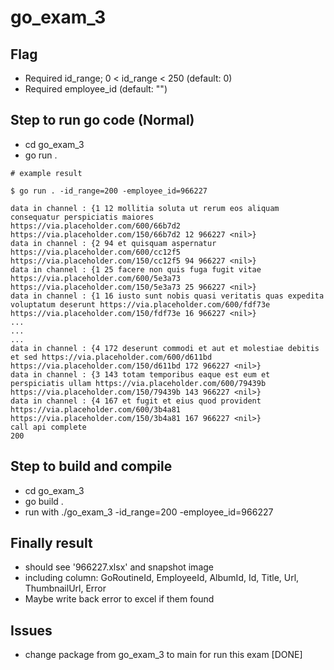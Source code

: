 # go_exam_3

## Flag
- Required id_range; 0 < id_range < 250 (default: 0)
- Required employee_id (default: "")

## Step to run go code (Normal)
- cd go_exam_3
- go run .

```shell
# example result

$ go run . -id_range=200 -employee_id=966227

data in channel : {1 12 mollitia soluta ut rerum eos aliquam consequatur perspiciatis maiores https://via.placeholder.com/600/66b7d2 https://via.placeholder.com/150/66b7d2 12 966227 <nil>}
data in channel : {2 94 et quisquam aspernatur https://via.placeholder.com/600/cc12f5 https://via.placeholder.com/150/cc12f5 94 966227 <nil>}
data in channel : {1 25 facere non quis fuga fugit vitae https://via.placeholder.com/600/5e3a73 https://via.placeholder.com/150/5e3a73 25 966227 <nil>}
data in channel : {1 16 iusto sunt nobis quasi veritatis quas expedita voluptatum deserunt https://via.placeholder.com/600/fdf73e https://via.placeholder.com/150/fdf73e 16 966227 <nil>}
...
...
...
data in channel : {4 172 deserunt commodi et aut et molestiae debitis et sed https://via.placeholder.com/600/d611bd https://via.placeholder.com/150/d611bd 172 966227 <nil>}
data in channel : {3 143 totam temporibus eaque est eum et perspiciatis ullam https://via.placeholder.com/600/79439b https://via.placeholder.com/150/79439b 143 966227 <nil>}
data in channel : {4 167 et fugit et eius quod provident https://via.placeholder.com/600/3b4a81 https://via.placeholder.com/150/3b4a81 167 966227 <nil>}
call api complete 
200
```

## Step to build and compile
- cd go_exam_3
- go build .
- run with ./go_exam_3 -id_range=200 -employee_id=966227

## Finally result
- should see '966227.xlsx' and snapshot image
- including column: GoRoutineId, EmployeeId, AlbumId, Id, Title, Url, ThumbnailUrl, Error
- Maybe write back error to excel if them found

## Issues
- change package from go_exam_3 to main for run this exam [DONE]